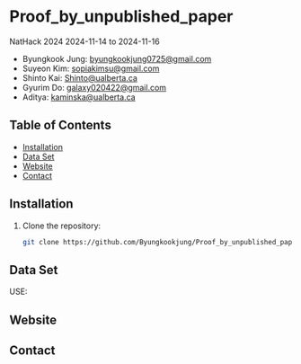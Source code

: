 # Proof_by_unpublished_paper
NatHack 2024 
2024-11-14 to 2024-11-16

- Byungkook Jung: byungkookjung0725@gmail.com
- Suyeon Kim: sopiakimsu@gmail.com
- Shinto Kai: Shinto@ualberta.ca
- Gyurim Do: galaxy020422@gmail.com
- Aditya: kaminska@ualberta.ca


## Table of Contents

- [Installation](#installation)
- [Data Set](#DataSet)
- [Website](#Website)
- [Contact](#contact)



## Installation

1. Clone the repository:
   ```bash
   git clone https://github.com/Byungkookjung/Proof_by_unpublished_paper.git
   
## Data Set

   USE:
   
## Website


## Contact


